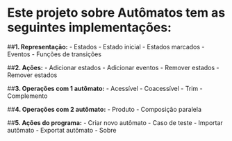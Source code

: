 ﻿# Este projeto sobre Autômatos tem as seguintes implementações:

##**1. Representação:**
	- Estados
	- Estado inicial
	- Estados marcados
	- Eventos
	- Funções de transições

##**2. Ações:**
	- Adicionar estados
	- Adicionar eventos
	- Remover estados
	- Remover estados

##**3. Operações com 1 autômato:**
	- Acessível
	- Coacessível
	- Trim
	- Complemento

##**4. Operações com 2 autômato:**
	- Produto
	- Composição paralela

##**5. Ações do programa:**
	- Criar novo autômato
	- Caso de teste
	- Importar autômato
	- Exportat autômato
	- Sobre
